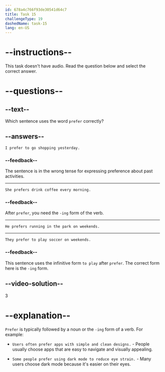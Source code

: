 ```yaml
---
id: 678a4c766f93de30541d64c7
title: Task 15
challengeType: 19
dashedName: task-15
lang: en-US
---
```


# --instructions--

This task doesn't have audio. Read the question below and select the correct answer.

# --questions--

## --text--

Which sentence uses the word `prefer` correctly?

## --answers--

`I prefer to go shopping yesterday.`
  
### --feedback--

The sentence is in the wrong tense for expressing preference about past activities.

---

`She prefers drink coffee every morning.`

### --feedback--

After `prefer`, you need the `-ing` form of the verb.

---

`He prefers running in the park on weekends.`

---

`They prefer to play soccer on weekends.`

### --feedback--

This sentence uses the infinitive form `to play` after `prefer`. The correct form here is the `-ing` form.

## --video-solution--

3

# --explanation--

`Prefer` is typically followed by a noun or the `-ing` form of a verb. For example:

- `Users often prefer apps with simple and clean designs.` - People usually choose apps that are easy to navigate and visually appealing.

- `Some people prefer using dark mode to reduce eye strain.` - Many users choose dark mode because it's easier on their eyes.

